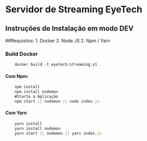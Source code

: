 Servidor de Streaming EyeTech
==============================
Instruções de Instalação em modo DEV
------------------------------
##Requisitos:
    1. Docker
    2. Node JS
    2. Npm / Yarn
### Build Docker
```js
    docker build -t eyetech/streaming:v1 .
```
#### Com Npm:
```js
    npm install
    npm install nodemon
    #Starta a Aplicação
    npm start || nodemon || node index.js
```

#### Com Yarn
```js
    yarn install 
    yarn install nodemon
    yarn start || nodemon || yarn index.js
```
